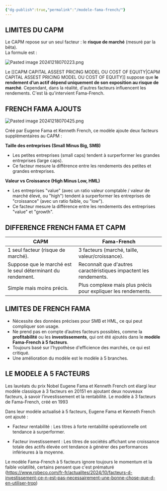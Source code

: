 ```yaml
---
{"dg-publish":true,"permalink":"/modele-fama-french/"}
---
```


## LIMITES DU CAPM 

Le CAPM repose sur un seul facteur : le **risque de marché** (mesuré par la bêta).  
La formule est :

![Pasted image 20241218070223.png](/img/user/Data/Pasted%20image%2020241218070223.png)


Le [[CAPM CAPITAL ASSEST PRICING MODEL OU COST OF EQUITY\|CAPM CAPITAL ASSEST PRICING MODEL OU COST OF EQUITY]] suppose que **le rendement d’un actif dépend uniquement de son exposition au risque de marché**. Cependant, dans la réalité, d'autres facteurs influencent les rendements. C'est là qu'intervient Fama-French.

## FRENCH FAMA AJOUTS

![Pasted image 20241218070425.png](/img/user/Data/Pasted%20image%2020241218070425.png)

Créé par Eugene Fama et Kenneth French, ce modèle ajoute deux facteurs supplémentaires au CAPM :

 **Taille des entreprises (Small Minus Big, SMB)**

- Les petites entreprises (small caps) tendent à surperformer les grandes entreprises (large caps).
- Ce facteur mesure la différence entre les rendements des petites et grandes entreprises.

**Valeur vs Croissance (High Minus Low, HML)**

- Les entreprises "value" (avec un ratio valeur comptable / valeur de marché élevé, ou "high") tendent à surperformer les entreprises de "croissance" (avec un ratio faible, ou "low").
- Ce facteur mesure la différence entre les rendements des entreprises "value" et "growth".


## DIFFERENCE FRENCH FAMA  ET CAPM

|**CAPM**|**Fama-French**|
|---|---|
|1 seul facteur (risque de marché).|3 facteurs (marché, taille, valeur/croissance).|
|Suppose que le marché est le seul déterminant du rendement.|Reconnaît que d'autres caractéristiques impactent les rendements.|
|Simple mais moins précis.|Plus complexe mais plus précis pour expliquer les rendements.|

## LIMITES DE FRENCH FAMA 

- Nécessite des données précises pour SMB et HML, ce qui peut compliquer son usage.
- Ne prend pas en compte d’autres facteurs possibles, comme la **profitabilité** ou les **investissements**, qui ont été ajoutés dans le **modèle Fama-French à 5 facteurs**.
- Toujours basé sur l'hypothèse d'efficience des marchés, ce qui est critiqué.
- Une amélioration du modèle est le modèle à 5 branches.


## LE MODELE A 5 FACTEURS 

Les lauréats du prix Nobel Eugene Fama et Kenneth French ont élargi leur modèle classique à 3 facteurs en 20151 en ajoutant deux nouveaux facteurs, à savoir l’investissement et la rentabilité. Le modèle à 3 facteurs de Fama-French, créé en 1993

Dans leur modèle actualisé à 5 facteurs, Eugene Fama et Kenneth French ont ajouté :

- Facteur rentabilité : Les titres à forte rentabilité opérationnelle ont tendance à surperformer.

- Facteur investissement : Les titres de sociétés affichant une croissance totale des actifs élevée ont tendance à générer des performances inférieures à la moyenne.

Le modèle Fama-French à 5 facteurs ignore toujours le momentum et la faible volatilité, certains pensent que c'est prématuré (https://www.robeco.com/fr-fr/actualites/2024/10/facteurs-d-investissement-ce-n-est-pas-necessairement-une-bonne-chose-que-d-en-utiliser-trop)


